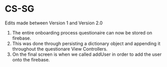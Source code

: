 # CS-SG

Edits made between Version 1 and Version 2.0

1. The entire onboarding process questionaire can now be stored on firebase.
2. This was done through persisting a dictionary object and appending it throughout the questionare View Controllers.
3. On the final screen is when we called addUser in order to add the user onto the firebase.
